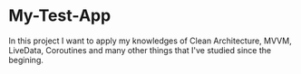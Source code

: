 # My-Test-App
In this project I want to apply my knowledges of Clean Architecture, MVVM, LiveData, Coroutines and many other things that I've studied since the begining.
